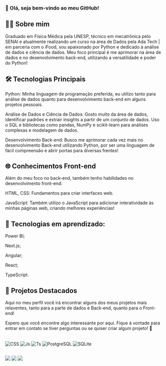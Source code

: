 ### 👋 Olá, seja bem-vindo ao meu GitHub!

## 👨‍💻 Sobre mim

Graduado em Física Médica pela UNESP, técnico em mecatrônica pelo SENAI e atualmente realizando um curso na área de Dados pela Ada Tech | em parceria com o iFood, sou apaixonado por Python e dedicado à análise de dados e ciência de dados. Meu foco principal é me aprimorar na área de dados e no desenvolvimento back-end, utilizando a versatilidade e poder do Python!

## 🛠️ Tecnologias Principais

Python: Minha linguagem de programação preferida, eu utilizo tanto para análise de dados quanto para desenvolvimento back-end em alguns projetos pessoais.

Análise de Dados e Ciência de Dados: Gosto muito da área de dados, identificar padrões e extrair insights a partir de um conjunto de dados. Uso o SQL e bibliotecas como pandas, NumPy e scikit-learn para análises complexas e modelagem de dados.

Desenvolvimento Back-end: Busco me aprimorar cada vez mais no desenvolvimento Back-end utilizando Python, por ser uma linguagem de fácil compreensão e abrir portas para diversas frentes! 

## 🌐 Conhecimentos Front-end

Além do meu foco no back-end, também tenho habilidades no desenvolvimento front-end:

HTML, CSS: Fundamentos para criar interfaces web.

JavaScript: Também utilizo o JavaScript para adicionar interatividade às minhas páginas web, criando melhores experiências!

## 🌱 Tecnologias em aprendizado:

Power BI;

Next.js;

Angular;

React;

TypeScript.

## 🚀 Projetos Destacados

Aqui no meu perfil você irá encontrar alguns dos meus projetos mais relaventes, tanto para a parte de dados e Back-end, quanto para o Front-end!

Espero que você encontre algo interessante por aqui. Fique à vontade para entrar em contato se tiver perguntas ou se quiser criar algum projeto! 🚀


<div style="display: inline_block"><br>
  <img align="center" alt="CSS" src="https://img.shields.io/badge/CSS3-1572B6?style=for-the-badge&logo=css3&logoColor=white">
  <img align="center" alt="Js" src="https://img.shields.io/badge/JavaScript-323330?style=for-the-badge&logo=javascript&logoColor=F7DF1E">
  <img align="center" alt="Ts" src="https://img.shields.io/badge/TypeScript-007ACC?style=for-the-badge&logo=typescript&logoColor=white">
  <img align="center" alt="PostgreSQL" src="https://img.shields.io/badge/PostgreSQL-316192?style=for-the-badge&logo=postgresql&logoColor=white">
  <img align="center" alt="SQLite" src="https://img.shields.io/badge/SQLite-07405E?style=for-the-badge&logo=sqlite&logoColor=white">
</div>
  
  ##
 
<div> 
  <a href="https://instagram.com/ptkwan" target="_blank"><img src="https://img.shields.io/badge/-Instagram-%23E4405F?style=for-the-badge&logo=instagram&logoColor=white" target="_blank"></a>
  <a href="https://www.linkedin.com/in/patrick-kwan-617296220/" target="_blank"><img src="https://img.shields.io/badge/-LinkedIn-%230077B5?style=for-the-badge&logo=linkedin&logoColor=white" target="_blank"></a> 
  <a href = "mailto:p.kwan@unesp.br"><img src="https://img.shields.io/badge/-Gmail-%23333?style=for-the-badge&logo=gmail&logoColor=white" target="_blank"></a>
  
</div>

